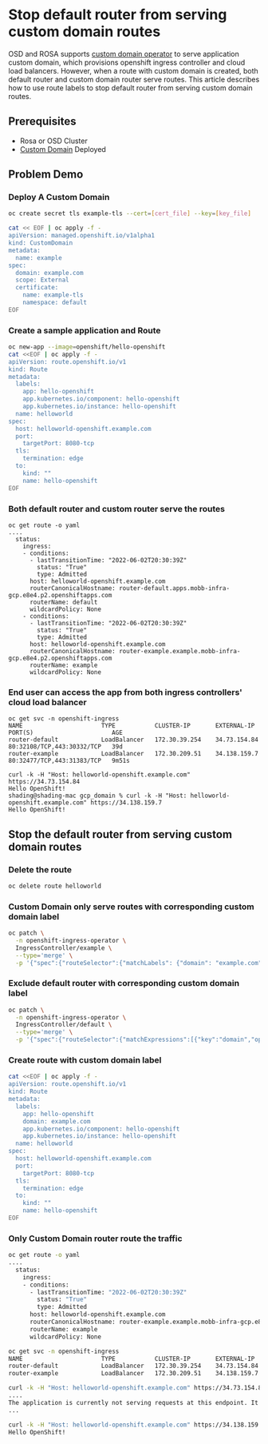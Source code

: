 
# Stop default router from serving custom domain routes

OSD and ROSA supports [custom domain operator](https://docs.openshift.com/rosa/applications/deployments/osd-config-custom-domains-applications.html) to serve application custom domain, which provisions openshift ingress controller and cloud load balancers. However, when a route with custom domain is created, both default router and custom domain router serve routes. This article describes how to use route labels to stop default router from serving custom domain routes.


## Prerequisites

* Rosa or OSD Cluster
* [Custom Domain](https://docs.openshift.com/rosa/applications/deployments/osd-config-custom-domains-applications.html) Deployed

## Problem Demo

### Deploy A Custom Domain

```bash
oc create secret tls example-tls --cert=[cert_file] --key=[key_file]

cat << EOF | oc apply -f -
apiVersion: managed.openshift.io/v1alpha1
kind: CustomDomain
metadata:
  name: example
spec:
  domain: example.com
  scope: External
  certificate:
    name: example-tls
    namespace: default
EOF
```

### Create a sample application and Route

```bash
oc new-app --image=openshift/hello-openshift
cat <<EOF | oc apply -f -
apiVersion: route.openshift.io/v1
kind: Route
metadata:
  labels:
    app: hello-openshift
    app.kubernetes.io/component: hello-openshift
    app.kubernetes.io/instance: hello-openshift
  name: helloworld
spec:
  host: helloworld-openshift.example.com
  port:
    targetPort: 8080-tcp
  tls:
    termination: edge
  to:
    kind: ""
    name: hello-openshift    
EOF
```

### Both default router and custom router serve the routes

```
oc get route -o yaml
....
  status:
    ingress:
    - conditions:
      - lastTransitionTime: "2022-06-02T20:30:39Z"
        status: "True"
        type: Admitted
      host: helloworld-openshift.example.com
      routerCanonicalHostname: router-default.apps.mobb-infra-gcp.e8e4.p2.openshiftapps.com
      routerName: default
      wildcardPolicy: None
    - conditions:
      - lastTransitionTime: "2022-06-02T20:30:39Z"
        status: "True"
        type: Admitted
      host: helloworld-openshift.example.com
      routerCanonicalHostname: router-example.example.mobb-infra-gcp.e8e4.p2.openshiftapps.com
      routerName: example
      wildcardPolicy: None
```

### End user can access the app from both ingress controllers' cloud load balancer

```
oc get svc -n openshift-ingress
NAME                      TYPE           CLUSTER-IP       EXTERNAL-IP    PORT(S)                      AGE
router-default            LoadBalancer   172.30.39.254    34.73.154.84   80:32108/TCP,443:30332/TCP   39d
router-example            LoadBalancer   172.30.209.51    34.138.159.7   80:32477/TCP,443:31383/TCP   9m51s

curl -k -H "Host: helloworld-openshift.example.com" https://34.73.154.84
Hello OpenShift!
shading@shading-mac gcp_domain % curl -k -H "Host: helloworld-openshift.example.com" https://34.138.159.7
Hello OpenShift!
```

## Stop the default router from serving custom domain routes

### Delete the route

```bash
oc delete route helloworld
```

### Custom Domain only serve routes with corresponding custom domain label

```bash
oc patch \
  -n openshift-ingress-operator \
  IngressController/example \
  --type='merge' \
  -p '{"spec":{"routeSelector":{"matchLabels": {"domain": "example.com"}}}}'
```

### Exclude default router with corresponding custom domain label

```bash
oc patch \
  -n openshift-ingress-operator \
  IngressController/default \
  --type='merge' \
  -p '{"spec":{"routeSelector":{"matchExpressions":[{"key":"domain","operator":"NotIn","values":["example.com"]}]}}}'
```

### Create route with custom domain label

```bash
cat <<EOF | oc apply -f -
apiVersion: route.openshift.io/v1
kind: Route
metadata:
  labels:
    app: hello-openshift
    domain: example.com
    app.kubernetes.io/component: hello-openshift
    app.kubernetes.io/instance: hello-openshift
  name: helloworld
spec:
  host: helloworld-openshift.example.com
  port:
    targetPort: 8080-tcp
  tls:
    termination: edge
  to:
    kind: ""
    name: hello-openshift    
EOF
```

### Only Custom Domain router route the traffic

```bash
oc get route -o yaml
....
  status:
    ingress:
    - conditions:
      - lastTransitionTime: "2022-06-02T20:30:39Z"
        status: "True"
        type: Admitted
      host: helloworld-openshift.example.com
      routerCanonicalHostname: router-example.example.mobb-infra-gcp.e8e4.p2.openshiftapps.com
      routerName: example
      wildcardPolicy: None

oc get svc -n openshift-ingress
NAME                      TYPE           CLUSTER-IP       EXTERNAL-IP    PORT(S)                      AGE
router-default            LoadBalancer   172.30.39.254    34.73.154.84   80:32108/TCP,443:30332/TCP   39d
router-example            LoadBalancer   172.30.209.51    34.138.159.7   80:32477/TCP,443:31383/TCP   9m51s

curl -k -H "Host: helloworld-openshift.example.com" https://34.73.154.84
....
The application is currently not serving requests at this endpoint. It may not have been started or is still starting.
...

curl -k -H "Host: helloworld-openshift.example.com" https://34.138.159.7
Hello OpenShift!      
```